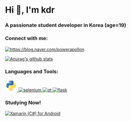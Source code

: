 <h1 align="left">Hi 👋, I'm kdr</h1>
<h3 align="left">A passionate student developer in Korea (age=19)</h3>

<h3 align="left">Connect with me:</h3>
<p align="left">
  
  

  
<a href="https://blog.naver.com/powerapollon" target="blank">
  <img align="center" src="https://blogpfthumb-phinf.pstatic.net/MjAyMTA0MTFfODkg/MDAxNjE4MTMzNTg3Njcy.zCkpb-WufCkQq2e7hPdn87nWRJShipBfDrlbpD6zZhYg.H9QLJUGHMR1XUPeV9f_fBTxp0-sCfjxOEhS_pEjKqAEg.JPEG.powerapollon/profileImage.jpg?type=w161" alt="https://blog.naver.com/powerapollon" height="30" width="40" /></a>
</p>

  [![Anurag's github stats](https://github-readme-stats.vercel.app/api?username=kdrkdrkdr)](https://github.com/kdrkdrkdr/github-readme-stats)

<h3 align="left">Languages and Tools:</h3>
<p align="left">
  <a href="https://www.python.org" target="_blank"> 
    <img src="https://raw.githubusercontent.com/devicons/devicon/master/icons/python/python-original.svg" alt="python" width="40" height="40"/> 
  </a> 
  <a href="https://www.selenium.dev" target="_blank"> 
    <img src="https://raw.githubusercontent.com/detain/svg-logos/780f25886640cef088af994181646db2f6b1a3f8/svg/selenium-logo.svg" alt="selenium" width="40" height="40"/> 
  </a> 
  <a href="https://www.qt.io/" target="_blank"> 
    <img src="https://upload.wikimedia.org/wikipedia/commons/0/0b/Qt_logo_2016.svg" alt="qt" width="40" height="40"/> 
  </a> 
  <a href="https://flask.palletsprojects.com/" target="_blank"> 
    <img src="https://www.vectorlogo.zone/logos/pocoo_flask/pocoo_flask-icon.svg" alt="flask" width="40" height="40"/> 
  </a> 
</p>

<h3 align="left">Studying Now!</h3>
<p align="left">
  <a href="https://docs.microsoft.com/ko-kr/xamarin/get-started/what-is-xamarin" target="_blank"> 
    <img src="https://user-images.githubusercontent.com/49074597/149548604-16ac8c42-d056-482b-968f-91ccb0f59346.png" alt="Xamarin (C#) for Android" width="40" height="40"/> 
  </a> 
